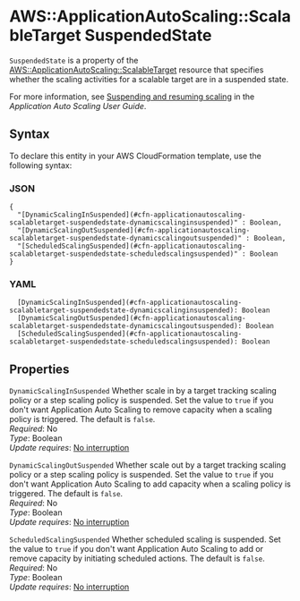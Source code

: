 # AWS::ApplicationAutoScaling::ScalableTarget SuspendedState<a name="aws-properties-applicationautoscaling-scalabletarget-suspendedstate"></a>

`SuspendedState` is a property of the [AWS::ApplicationAutoScaling::ScalableTarget](https://docs.aws.amazon.com/AWSCloudFormation/latest/UserGuide/aws-resource-applicationautoscaling-scalabletarget.html) resource that specifies whether the scaling activities for a scalable target are in a suspended state\.

For more information, see [Suspending and resuming scaling](https://docs.aws.amazon.com/autoscaling/application/userguide/application-auto-scaling-suspend-resume-scaling.html) in the _Application Auto Scaling User Guide_\.

## Syntax<a name="aws-properties-applicationautoscaling-scalabletarget-suspendedstate-syntax"></a>

To declare this entity in your AWS CloudFormation template, use the following syntax:

### JSON<a name="aws-properties-applicationautoscaling-scalabletarget-suspendedstate-syntax.json"></a>

```
{
  "[DynamicScalingInSuspended](#cfn-applicationautoscaling-scalabletarget-suspendedstate-dynamicscalinginsuspended)" : Boolean,
  "[DynamicScalingOutSuspended](#cfn-applicationautoscaling-scalabletarget-suspendedstate-dynamicscalingoutsuspended)" : Boolean,
  "[ScheduledScalingSuspended](#cfn-applicationautoscaling-scalabletarget-suspendedstate-scheduledscalingsuspended)" : Boolean
}
```

### YAML<a name="aws-properties-applicationautoscaling-scalabletarget-suspendedstate-syntax.yaml"></a>

```
  [DynamicScalingInSuspended](#cfn-applicationautoscaling-scalabletarget-suspendedstate-dynamicscalinginsuspended): Boolean
  [DynamicScalingOutSuspended](#cfn-applicationautoscaling-scalabletarget-suspendedstate-dynamicscalingoutsuspended): Boolean
  [ScheduledScalingSuspended](#cfn-applicationautoscaling-scalabletarget-suspendedstate-scheduledscalingsuspended): Boolean
```

## Properties<a name="aws-properties-applicationautoscaling-scalabletarget-suspendedstate-properties"></a>

`DynamicScalingInSuspended` <a name="cfn-applicationautoscaling-scalabletarget-suspendedstate-dynamicscalinginsuspended"></a>
Whether scale in by a target tracking scaling policy or a step scaling policy is suspended\. Set the value to `true` if you don't want Application Auto Scaling to remove capacity when a scaling policy is triggered\. The default is `false`\.  
_Required_: No  
_Type_: Boolean  
_Update requires_: [No interruption](https://docs.aws.amazon.com/AWSCloudFormation/latest/UserGuide/using-cfn-updating-stacks-update-behaviors.html#update-no-interrupt)

`DynamicScalingOutSuspended` <a name="cfn-applicationautoscaling-scalabletarget-suspendedstate-dynamicscalingoutsuspended"></a>
Whether scale out by a target tracking scaling policy or a step scaling policy is suspended\. Set the value to `true` if you don't want Application Auto Scaling to add capacity when a scaling policy is triggered\. The default is `false`\.  
_Required_: No  
_Type_: Boolean  
_Update requires_: [No interruption](https://docs.aws.amazon.com/AWSCloudFormation/latest/UserGuide/using-cfn-updating-stacks-update-behaviors.html#update-no-interrupt)

`ScheduledScalingSuspended` <a name="cfn-applicationautoscaling-scalabletarget-suspendedstate-scheduledscalingsuspended"></a>
Whether scheduled scaling is suspended\. Set the value to `true` if you don't want Application Auto Scaling to add or remove capacity by initiating scheduled actions\. The default is `false`\.  
_Required_: No  
_Type_: Boolean  
_Update requires_: [No interruption](https://docs.aws.amazon.com/AWSCloudFormation/latest/UserGuide/using-cfn-updating-stacks-update-behaviors.html#update-no-interrupt)
